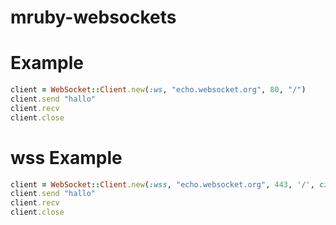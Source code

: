 ﻿# mruby-websockets


Example
=======
```ruby
client = WebSocket::Client.new(:ws, "echo.websocket.org", 80, "/")
client.send "hallo"
client.recv
client.close

````

wss Example
===========
```ruby
client = WebSocket::Client.new(:wss, "echo.websocket.org", 443, '/', ciphers: 'TLSv1.2') # needed for amazon web services
client.send "hallo"
client.recv
client.close

```
